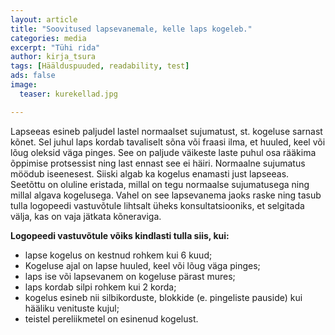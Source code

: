 ```yaml
---
layout: article
title: "Soovitused lapsevanemale, kelle laps kogeleb."
categories: media
excerpt: "Tühi rida"
author: kirja_tsura
tags: [Häälduspuuded, readability, test]
ads: false
image:
  teaser: kurekellad.jpg

---
```


Lapseeas esineb paljudel lastel normaalset sujumatust, st. kogeluse sarnast kõnet. Sel juhul laps kordab tavaliselt sõna või fraasi ilma, et huuled, keel või lõug oleksid väga pinges. See on paljude väikeste laste puhul osa rääkima õppimise protsessist ning last ennast see ei häiri. Normaalne sujumatus möödub iseenesest.  Siiski algab ka kogelus enamasti just lapseeas. Seetõttu on oluline eristada, millal on tegu normaalse sujumatusega ning millal algava kogelusega.  Vahel on see lapsevanema jaoks raske ning tasub tulla logopeedi vastuvõtule lihtsalt üheks konsultatsiooniks, et selgitada välja, kas on vaja jätkata kõneraviga.

**Logopeedi vastuvõtule võiks kindlasti tulla siis, kui:**

* lapse kogelus on kestnud rohkem kui 6 kuud;
* Kogeluse ajal on lapse huuled, keel või lõug väga pinges;
* laps ise või lapsevanem on kogeluse pärast mures;
* laps kordab silpi rohkem kui 2 korda;
* kogelus esineb nii silbikorduste, blokkide (e. pingeliste pauside) kui  hääliku venituste kujul;
* teistel pereliikmetel on esinenud kogelust.
